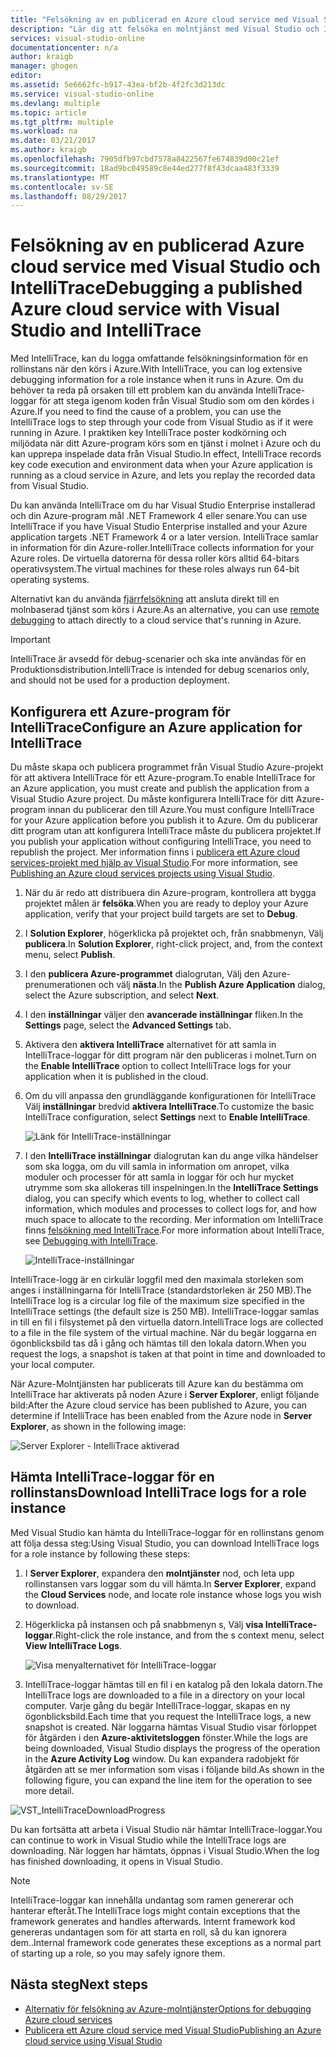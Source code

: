 ```yaml
---
title: "Felsökning av en publicerad en Azure cloud service med Visual Studio och IntelliTrace | Microsoft Docs"
description: "Lär dig att felsöka en molntjänst med Visual Studio och IntelliTrace"
services: visual-studio-online
documentationcenter: n/a
author: kraigb
manager: ghogen
editor: 
ms.assetid: 5e6662fc-b917-43ea-bf2b-4f2fc3d213dc
ms.service: visual-studio-online
ms.devlang: multiple
ms.topic: article
ms.tgt_pltfrm: multiple
ms.workload: na
ms.date: 03/21/2017
ms.author: kraigb
ms.openlocfilehash: 7905dfb97cbd7578a8422567fe674839d00c21ef
ms.sourcegitcommit: 18ad9bc049589c8e44ed277f8f43dcaa483f3339
ms.translationtype: MT
ms.contentlocale: sv-SE
ms.lasthandoff: 08/29/2017
---
```

# <a name="debugging-a-published-azure-cloud-service-with-visual-studio-and-intellitrace"></a><span data-ttu-id="01222-103">Felsökning av en publicerad Azure cloud service med Visual Studio och IntelliTrace</span><span class="sxs-lookup"><span data-stu-id="01222-103">Debugging a published Azure cloud service with Visual Studio and IntelliTrace</span></span>
<span data-ttu-id="01222-104">Med IntelliTrace, kan du logga omfattande felsökningsinformation för en rollinstans när den körs i Azure.</span><span class="sxs-lookup"><span data-stu-id="01222-104">With IntelliTrace, you can log extensive debugging information for a role instance when it runs in Azure.</span></span> <span data-ttu-id="01222-105">Om du behöver ta reda på orsaken till ett problem kan du använda IntelliTrace-loggar för att stega igenom koden från Visual Studio som om den kördes i Azure.</span><span class="sxs-lookup"><span data-stu-id="01222-105">If you need to find the cause of a problem, you can use the IntelliTrace logs to step through your code from Visual Studio as if it were running in Azure.</span></span> <span data-ttu-id="01222-106">I praktiken key IntelliTrace poster kodkörning och miljödata när ditt Azure-program körs som en tjänst i molnet i Azure och du kan upprepa inspelade data från Visual Studio.</span><span class="sxs-lookup"><span data-stu-id="01222-106">In effect, IntelliTrace records key code execution and environment data when your Azure application is running as a cloud service in Azure, and lets you replay the recorded data from Visual Studio.</span></span> 

<span data-ttu-id="01222-107">Du kan använda IntelliTrace om du har Visual Studio Enterprise installerad och din Azure-program mål .NET Framework 4 eller senare.</span><span class="sxs-lookup"><span data-stu-id="01222-107">You can use IntelliTrace if you have Visual Studio Enterprise installed and your Azure application targets .NET Framework 4 or a later version.</span></span> <span data-ttu-id="01222-108">IntelliTrace samlar in information för din Azure-roller.</span><span class="sxs-lookup"><span data-stu-id="01222-108">IntelliTrace collects information for your Azure roles.</span></span> <span data-ttu-id="01222-109">De virtuella datorerna för dessa roller körs alltid 64-bitars operativsystem.</span><span class="sxs-lookup"><span data-stu-id="01222-109">The virtual machines for these roles always run 64-bit operating systems.</span></span>

<span data-ttu-id="01222-110">Alternativt kan du använda [fjärrfelsökning](http://go.microsoft.com/fwlink/p/?LinkId=623041) att ansluta direkt till en molnbaserad tjänst som körs i Azure.</span><span class="sxs-lookup"><span data-stu-id="01222-110">As an alternative, you can use [remote debugging](http://go.microsoft.com/fwlink/p/?LinkId=623041) to attach directly to a cloud service that's running in Azure.</span></span>

> [!IMPORTANT]
> <span data-ttu-id="01222-111">IntelliTrace är avsedd för debug-scenarier och ska inte användas för en Produktionsdistribution.</span><span class="sxs-lookup"><span data-stu-id="01222-111">IntelliTrace is intended for debug scenarios only, and should not be used for a production deployment.</span></span>
> 

## <a name="configure-an-azure-application-for-intellitrace"></a><span data-ttu-id="01222-112">Konfigurera ett Azure-program för IntelliTrace</span><span class="sxs-lookup"><span data-stu-id="01222-112">Configure an Azure application for IntelliTrace</span></span>
<span data-ttu-id="01222-113">Du måste skapa och publicera programmet från Visual Studio Azure-projekt för att aktivera IntelliTrace för ett Azure-program.</span><span class="sxs-lookup"><span data-stu-id="01222-113">To enable IntelliTrace for an Azure application, you must create and publish the application from a Visual Studio Azure project.</span></span> <span data-ttu-id="01222-114">Du måste konfigurera IntelliTrace för ditt Azure-program innan du publicerar den till Azure.</span><span class="sxs-lookup"><span data-stu-id="01222-114">You must configure IntelliTrace for your Azure application before you publish it to Azure.</span></span> <span data-ttu-id="01222-115">Om du publicerar ditt program utan att konfigurera IntelliTrace måste du publicera projektet.</span><span class="sxs-lookup"><span data-stu-id="01222-115">If you publish your application without configuring IntelliTrace, you need to republish the project.</span></span> <span data-ttu-id="01222-116">Mer information finns i [publicera ett Azure cloud services-projekt med hjälp av Visual Studio](http://go.microsoft.com/fwlink/p/?LinkId=623012).</span><span class="sxs-lookup"><span data-stu-id="01222-116">For more information, see [Publishing an Azure cloud services projects using Visual Studio](http://go.microsoft.com/fwlink/p/?LinkId=623012).</span></span>

1. <span data-ttu-id="01222-117">När du är redo att distribuera din Azure-program, kontrollera att bygga projektet målen är **felsöka**.</span><span class="sxs-lookup"><span data-stu-id="01222-117">When you are ready to deploy your Azure application, verify that your project build targets are set to **Debug**.</span></span>

1. <span data-ttu-id="01222-118">I **Solution Explorer**, högerklicka på projektet och, från snabbmenyn, Välj **publicera**.</span><span class="sxs-lookup"><span data-stu-id="01222-118">In **Solution Explorer**, right-click project, and, from the context menu, select **Publish**.</span></span>
   
1. <span data-ttu-id="01222-119">I den **publicera Azure-programmet** dialogrutan, Välj den Azure-prenumerationen och välj **nästa**.</span><span class="sxs-lookup"><span data-stu-id="01222-119">In the **Publish Azure Application** dialog, select the Azure subscription, and select **Next**.</span></span>

1. <span data-ttu-id="01222-120">I den **inställningar** väljer den **avancerade inställningar** fliken.</span><span class="sxs-lookup"><span data-stu-id="01222-120">In the **Settings** page, select the **Advanced Settings** tab.</span></span>

1. <span data-ttu-id="01222-121">Aktivera den **aktivera IntelliTrace** alternativet för att samla in IntelliTrace-loggar för ditt program när den publiceras i molnet.</span><span class="sxs-lookup"><span data-stu-id="01222-121">Turn on the **Enable IntelliTrace** option to collect IntelliTrace logs for your application when it is published in the cloud.</span></span>
   
1. <span data-ttu-id="01222-122">Om du vill anpassa den grundläggande konfigurationen för IntelliTrace Välj **inställningar** bredvid **aktivera IntelliTrace**.</span><span class="sxs-lookup"><span data-stu-id="01222-122">To customize the basic IntelliTrace configuration, select **Settings** next to **Enable IntelliTrace**.</span></span>

    ![Länk för IntelliTrace-inställningar](./media/vs-azure-tools-intellitrace-debug-published-cloud-services/intellitrace-settings-link.png)
   
1. <span data-ttu-id="01222-124">I den **IntelliTrace inställningar** dialogrutan kan du ange vilka händelser som ska logga, om du vill samla in information om anropet, vilka moduler och processer för att samla in loggar för och hur mycket utrymme som ska allokeras till inspelningen.</span><span class="sxs-lookup"><span data-stu-id="01222-124">In the **IntelliTrace Settings** dialog, you can specify which events to log, whether to collect call information, which modules and processes to collect logs for, and how much space to allocate to the recording.</span></span> <span data-ttu-id="01222-125">Mer information om IntelliTrace finns [felsökning med IntelliTrace](http://go.microsoft.com/fwlink/?LinkId=214468).</span><span class="sxs-lookup"><span data-stu-id="01222-125">For more information about IntelliTrace, see [Debugging with IntelliTrace](http://go.microsoft.com/fwlink/?LinkId=214468).</span></span>
   
    ![IntelliTrace-inställningar](./media/vs-azure-tools-intellitrace-debug-published-cloud-services/IC519063.png)

<span data-ttu-id="01222-127">IntelliTrace-logg är en cirkulär loggfil med den maximala storleken som anges i inställningarna för IntelliTrace (standardstorleken är 250 MB).</span><span class="sxs-lookup"><span data-stu-id="01222-127">The IntelliTrace log is a circular log file of the maximum size specified in the IntelliTrace settings (the default size is 250 MB).</span></span> <span data-ttu-id="01222-128">IntelliTrace-loggar samlas in till en fil i filsystemet på den virtuella datorn.</span><span class="sxs-lookup"><span data-stu-id="01222-128">IntelliTrace logs are collected to a file in the file system of the virtual machine.</span></span> <span data-ttu-id="01222-129">När du begär loggarna en ögonblicksbild tas då i gång och hämtas till den lokala datorn.</span><span class="sxs-lookup"><span data-stu-id="01222-129">When you request the logs, a snapshot is taken at that point in time and downloaded to your local computer.</span></span>

<span data-ttu-id="01222-130">När Azure-Molntjänsten har publicerats till Azure kan du bestämma om IntelliTrace har aktiverats på noden Azure i **Server Explorer**, enligt följande bild:</span><span class="sxs-lookup"><span data-stu-id="01222-130">After the Azure cloud service has been published to Azure, you can determine if IntelliTrace has been enabled from the Azure node in **Server Explorer**, as shown in the following image:</span></span>

![Server Explorer - IntelliTrace aktiverad](./media/vs-azure-tools-intellitrace-debug-published-cloud-services/IC744134.png)

## <a name="download-intellitrace-logs-for-a-role-instance"></a><span data-ttu-id="01222-132">Hämta IntelliTrace-loggar för en rollinstans</span><span class="sxs-lookup"><span data-stu-id="01222-132">Download IntelliTrace logs for a role instance</span></span>
<span data-ttu-id="01222-133">Med Visual Studio kan hämta du IntelliTrace-loggar för en rollinstans genom att följa dessa steg:</span><span class="sxs-lookup"><span data-stu-id="01222-133">Using Visual Studio, you can download IntelliTrace logs for a role instance by following these steps:</span></span>

1. <span data-ttu-id="01222-134">I **Server Explorer**, expandera den **molntjänster** nod, och leta upp rollinstansen vars loggar som du vill hämta.</span><span class="sxs-lookup"><span data-stu-id="01222-134">In **Server Explorer**, expand the **Cloud Services** node, and locate role instance whose logs you wish to download.</span></span> 

1. <span data-ttu-id="01222-135">Högerklicka på instansen och på snabbmenyn s, Välj **visa IntelliTrace-loggar**.</span><span class="sxs-lookup"><span data-stu-id="01222-135">Right-click the role instance, and from the s context menu, select **View IntelliTrace Logs**.</span></span> 

    ![Visa menyalternativet för IntelliTrace-loggar](./media/vs-azure-tools-intellitrace-debug-published-cloud-services/view-intellitrace-logs.png)

1. <span data-ttu-id="01222-137">IntelliTrace-loggar hämtas till en fil i en katalog på den lokala datorn.</span><span class="sxs-lookup"><span data-stu-id="01222-137">The IntelliTrace logs are downloaded to a file in a directory on your local computer.</span></span> <span data-ttu-id="01222-138">Varje gång du begär IntelliTrace-loggar, skapas en ny ögonblicksbild.</span><span class="sxs-lookup"><span data-stu-id="01222-138">Each time that you request the IntelliTrace logs, a new snapshot is created.</span></span> <span data-ttu-id="01222-139">När loggarna hämtas Visual Studio visar förloppet för åtgärden i den **Azure-aktivitetsloggen** fönster.</span><span class="sxs-lookup"><span data-stu-id="01222-139">While the logs are being downloaded, Visual Studio displays the progress of the operation in the **Azure Activity Log** window.</span></span> <span data-ttu-id="01222-140">Du kan expandera radobjekt för åtgärden att se mer information som visas i följande bild.</span><span class="sxs-lookup"><span data-stu-id="01222-140">As shown in the following figure, you can expand the line item for the operation to see more detail.</span></span>

![VST_IntelliTraceDownloadProgress](./media/vs-azure-tools-intellitrace-debug-published-cloud-services/IC745551.png)

<span data-ttu-id="01222-142">Du kan fortsätta att arbeta i Visual Studio när hämtar IntelliTrace-loggar.</span><span class="sxs-lookup"><span data-stu-id="01222-142">You can continue to work in Visual Studio while the IntelliTrace logs are downloading.</span></span> <span data-ttu-id="01222-143">När loggen har hämtats, öppnas i Visual Studio.</span><span class="sxs-lookup"><span data-stu-id="01222-143">When the log has finished downloading, it opens in Visual Studio.</span></span>

> [!NOTE]
> <span data-ttu-id="01222-144">IntelliTrace-loggar kan innehålla undantag som ramen genererar och hanterar efteråt.</span><span class="sxs-lookup"><span data-stu-id="01222-144">The IntelliTrace logs might contain exceptions that the framework generates and handles afterwards.</span></span> <span data-ttu-id="01222-145">Internt framework kod genereras undantagen som för att starta en roll, så du kan ignorera dem..</span><span class="sxs-lookup"><span data-stu-id="01222-145">Internal framework code generates these exceptions as a normal part of starting up a role, so you may safely ignore them.</span></span>
> 
> 

## <a name="next-steps"></a><span data-ttu-id="01222-146">Nästa steg</span><span class="sxs-lookup"><span data-stu-id="01222-146">Next steps</span></span>
- [<span data-ttu-id="01222-147">Alternativ för felsökning av Azure-molntjänster</span><span class="sxs-lookup"><span data-stu-id="01222-147">Options for debugging Azure cloud services</span></span>](vs-azure-tools-debugging-cloud-services-overview.md)
- [<span data-ttu-id="01222-148">Publicera ett Azure cloud service med Visual Studio</span><span class="sxs-lookup"><span data-stu-id="01222-148">Publishing an Azure cloud service using Visual Studio</span></span>](vs-azure-tools-publishing-a-cloud-service.md)